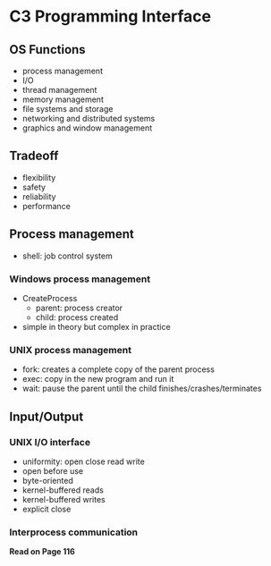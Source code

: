 # C3 Programming Interface
## OS Functions
- process management
- I/O
- thread management
- memory management
- file systems and storage
- networking and distributed systems
- graphics and window management

## Tradeoff
- flexibility
- safety
- reliability
- performance

## Process management
- shell: job control system

### Windows process management
- CreateProcess
  - parent: process creator
  - child: process created
- simple in theory but complex in practice

### UNIX process management
- fork: creates a complete copy of the parent process
- exec: copy in the new program and run it
- wait: pause the parent until the child finishes/crashes/terminates

## Input/Output
### UNIX I/O interface
- uniformity: open close read write
- open before use
- byte-oriented
- kernel-buffered reads
- kernel-buffered writes
- explicit close

### Interprocess communication
**Read on Page 116**
